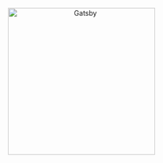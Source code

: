 
<p align="center">
  <a href="https://lukaszborkowski.netlify.app">
    <img alt="Gatsby" src="https://justjoin.herokuapp.com/media/browserLogo.svg" width="300" />
  </a>
</p>
